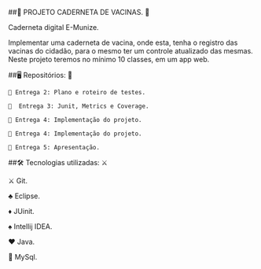 ##📖 PROJETO CADERNETA DE VACINAS. 💉 

Caderneta digital E-Munize.

Implementar uma caderneta de vacina, onde esta, tenha o registro das vacinas do cidadão, para o mesmo ter um controle atualizado das mesmas. 
Neste projeto teremos no mínimo 10 classes, em um app web.

##🖥 Repositórios: 🔌

    📌 Entrega 2: Plano e roteiro de testes.
    
    📌  Entrega 3: Junit, Metrics e Coverage.
    
    📌 Entrega 4: Implementação do projeto.
    
    📌 Entrega 4: Implementação do projeto.
    
    📌 Entrega 5: Apresentação.
 
 
##🛠 Tecnologias utilizadas: ⚔

  ⚔  Git.
    
  ♣  Eclipse.
    
  ♦ JUinit.
    
  ♠ Intellij IDEA.
    
  ♥ Java.
    
 🎲 MySql.
